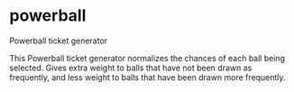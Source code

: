 # powerball
Powerball ticket generator

This Powerball ticket generator normalizes the chances of each ball being selected.  Gives extra weight to balls that have not been drawn as frequently, and less weight to balls that have been drawn more frequently.
